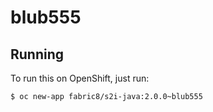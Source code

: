 # blub555



## Running

To run this on OpenShift, just run:

```bash
$ oc new-app fabric8/s2i-java:2.0.0~blub555
```
